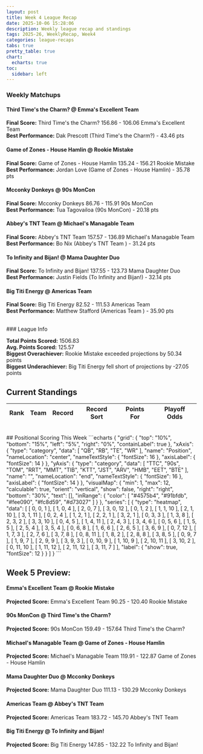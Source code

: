 ```yaml
---
layout: post
title: Week 4 League Recap
date: 2025-10-06 15:28:06
description: Weekly league recap and standings
tags: 2025-26, WeeklyRecap, Week4
categories: league-recaps
tabs: true
pretty_table: true
chart:
  echarts: true
toc:
  sidebar: left
---
```


### Weekly Matchups

#### Third Time's the Charm? @ Emma's Excellent Team

**Final Score:** Third Time's the Charm? 156.86 - 106.06 Emma's Excellent Team<br>
**Best Performance:** Dak Prescott (Third Time's the Charm?) - 43.46 pts<br>


#### Game of Zones - House Hamlin @ Rookie Mistake

**Final Score:** Game of Zones - House Hamlin 135.24 - 156.21 Rookie Mistake<br>
**Best Performance:** Jordan Love (Game of Zones - House Hamlin) - 35.78 pts<br>


#### Mcconky Donkeys @ 90s MonCon

**Final Score:** Mcconky Donkeys 86.76 - 115.91 90s MonCon<br>
**Best Performance:** Tua Tagovailoa (90s MonCon) - 20.18 pts<br>


#### Abbey's TNT Team  @ Michael's Managable Team

**Final Score:** Abbey's TNT Team  157.57 - 136.89 Michael's Managable Team<br>
**Best Performance:** Bo Nix (Abbey's TNT Team ) - 31.24 pts<br>


#### To Infinity and Bijan! @ Mama Daughter Duo

**Final Score:** To Infinity and Bijan! 137.55 - 123.73 Mama Daughter Duo<br>
**Best Performance:** Justin Fields (To Infinity and Bijan!) - 32.14 pts<br>


#### Big Titi Energy @ Americas Team 

**Final Score:** Big Titi Energy 82.52 - 111.53 Americas Team <br>
**Best Performance:** Matthew Stafford (Americas Team ) - 35.90 pts<br>


<br>
### League Info 

**Total Points Scored:** 1506.83 <br>
**Avg. Points Scored:** 125.57<br>
**Biggest Overachiever:** Rookie Mistake exceeded projections by 50.34 points<br>
**Biggest Underachiever:** Big Titi Energy fell short of projections by -27.05 points


## Current Standings

<table
data-click-to-select="true"
data-search="false"
data-toggle="table"
data-url="{{ "/assets/json/standings/Week_4_2025_standings.json"}}">
<thead>
<tr>
<th data-field="rank" data-halign="center" data-align="center" data-sortable="true">Rank</th>
<th data-field="team" data-halign="left" data-align="left" data-sortable="true">Team</th>
<th data-field="record" data-halign="center" data-align="center" data-sortable="true" data-sort-name="record_sort">Record</th>
<th data-field="record_sort" data-sortable="true" data-visible="false">Record Sort</th>
<th data-field="points_for" data-halign="center" data-align="center" data-sortable="true">Points For</th>
<th data-field="playoff_odds" data-halign="center" data-align="center" data-sortable="true">Playoff Odds</th>
</tr>
</thead>
</table>

<br>
## Positional Scoring This Week
```echarts
{
    "grid": {
        "top": "10%",
        "bottom": "15%",
        "left": "5%",
        "right": "0%",
        "containLabel": true
    },
    "xAxis": {
        "type": "category",
        "data": [
            "QB",
            "RB",
            "TE",
            "WR"
        ],
        "name": "Position",
        "nameLocation": "center",
        "nameTextStyle": {
            "fontSize": 16
        },
        "axisLabel": {
            "fontSize": 14
        }
    },
    "yAxis": {
        "type": "category",
        "data": [
            "TTC",
            "90s",
            "TOM",
            "RRT",
            "MMT",
            "TIB",
            "KTT",
            "JST",
            "ARV",
            "HMB",
            "EET",
            "BTE"
        ],
        "name": "",
        "nameLocation": "end",
        "nameTextStyle": {
            "fontSize": 16
        },
        "axisLabel": {
            "fontSize": 14
        }
    },
    "visualMap": {
        "min": 1,
        "max": 12,
        "calculable": true,
        "orient": "vertical",
        "show": false,
        "right": "right",
        "bottom": "30%",
        "text": [],
        "inRange": {
            "color": [
                "#4575b4",
                "#91bfdb",
                "#fee090",
                "#fc8d59",
                "#d73027"
            ]
        }
    },
    "series": [
        {
            "type": "heatmap",
            "data": [
                [
                    0,
                    0,
                    1
                ],
                [
                    1,
                    0,
                    4
                ],
                [
                    2,
                    0,
                    7
                ],
                [
                    3,
                    0,
                    12
                ],
                [
                    0,
                    1,
                    2
                ],
                [
                    1,
                    1,
                    10
                ],
                [
                    2,
                    1,
                    10
                ],
                [
                    3,
                    1,
                    11
                ],
                [
                    0,
                    2,
                    4
                ],
                [
                    1,
                    2,
                    1
                ],
                [
                    2,
                    2,
                    1
                ],
                [
                    3,
                    2,
                    1
                ],
                [
                    0,
                    3,
                    3
                ],
                [
                    1,
                    3,
                    8
                ],
                [
                    2,
                    3,
                    2
                ],
                [
                    3,
                    3,
                    10
                ],
                [
                    0,
                    4,
                    5
                ],
                [
                    1,
                    4,
                    11
                ],
                [
                    2,
                    4,
                    3
                ],
                [
                    3,
                    4,
                    6
                ],
                [
                    0,
                    5,
                    6
                ],
                [
                    1,
                    5,
                    5
                ],
                [
                    2,
                    5,
                    4
                ],
                [
                    3,
                    5,
                    4
                ],
                [
                    0,
                    6,
                    8
                ],
                [
                    1,
                    6,
                    6
                ],
                [
                    2,
                    6,
                    5
                ],
                [
                    3,
                    6,
                    9
                ],
                [
                    0,
                    7,
                    12
                ],
                [
                    1,
                    7,
                    3
                ],
                [
                    2,
                    7,
                    6
                ],
                [
                    3,
                    7,
                    8
                ],
                [
                    0,
                    8,
                    11
                ],
                [
                    1,
                    8,
                    2
                ],
                [
                    2,
                    8,
                    8
                ],
                [
                    3,
                    8,
                    5
                ],
                [
                    0,
                    9,
                    7
                ],
                [
                    1,
                    9,
                    7
                ],
                [
                    2,
                    9,
                    9
                ],
                [
                    3,
                    9,
                    3
                ],
                [
                    0,
                    10,
                    9
                ],
                [
                    1,
                    10,
                    9
                ],
                [
                    2,
                    10,
                    11
                ],
                [
                    3,
                    10,
                    2
                ],
                [
                    0,
                    11,
                    10
                ],
                [
                    1,
                    11,
                    12
                ],
                [
                    2,
                    11,
                    12
                ],
                [
                    3,
                    11,
                    7
                ]
            ],
            "label": {
                "show": true,
                "fontSize": 12
            }
        }
    ]
}
```
    
## Week 5 Preview:
#### Emma's Excellent Team @ Rookie Mistake

**Projected Score:** Emma's Excellent Team 90.25 - 120.40 Rookie Mistake<br>


#### 90s MonCon @ Third Time's the Charm?

**Projected Score:** 90s MonCon 159.49 - 157.64 Third Time's the Charm?<br>


#### Michael's Managable Team @ Game of Zones - House Hamlin

**Projected Score:** Michael's Managable Team 119.91 - 122.87 Game of Zones - House Hamlin<br>


#### Mama Daughter Duo @ Mcconky Donkeys

**Projected Score:** Mama Daughter Duo 111.13 - 130.29 Mcconky Donkeys<br>


#### Americas Team  @ Abbey's TNT Team 

**Projected Score:** Americas Team  183.72 - 145.70 Abbey's TNT Team <br>


#### Big Titi Energy @ To Infinity and Bijan!

**Projected Score:** Big Titi Energy 147.85 - 132.22 To Infinity and Bijan!<br>

